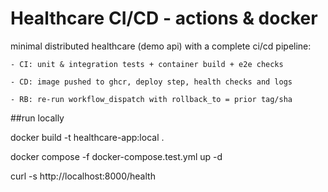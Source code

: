 # Healthcare CI/CD - actions & docker

minimal distributed healthcare (demo api) with a complete ci/cd pipeline:

    - CI: unit & integration tests + container build + e2e checks
    
    - CD: image pushed to ghcr, deploy step, health checks and logs
    
    - RB: re-run workflow_dispatch with rollback_to = prior tag/sha

##run locally

docker build -t healthcare-app:local .

docker compose -f docker-compose.test.yml up -d

curl -s http://localhost:8000/health
